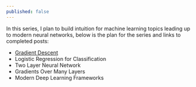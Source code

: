 ```yaml
---
published: false
---
```


In this series, I plan to build intuition for machine learning topics leading up to modern neural networks, below is the plan for the series and links to completed posts:

- [Gradient Descent](/blog/neural-net-gradient-descent/)
- Logistic Regression for Classification
- Two Layer Neural Network
- Gradients Over Many Layers
- Modern Deep Learning Frameworks
